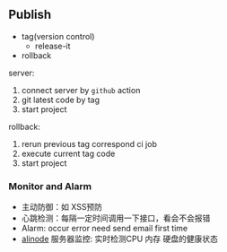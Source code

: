 ## Publish

* tag(version control)
  * release-it
* rollback

server:

1. connect server by `github` action
2. git latest code by tag
3. start project

rollback:

1. rerun previous tag correspond ci job
2. execute current tag code
3. start project

### Monitor and Alarm

* 主动防御：如 XSS预防
* 心跳检测：每隔一定时间调用一下接口，看会不会报错
* Alarm: occur error need send email first time
* [alinode](https://www.aliyun.com/product/nodejs) 服务器监控: 实时检测CPU 内存 硬盘的健康状态
